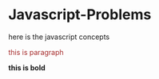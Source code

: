 # Javascript-Problems

here is the javascript concepts

<p style="color:brown;">
  this is paragraph
</p>

**this is bold**
